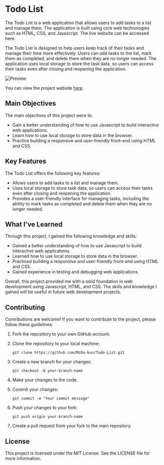 # Todo List

The Todo List is a web application that allows users to add tasks to a list and manage them. The application is built using core web technologies such as HTML, CSS, and Javascript. The live website can be accessed here.

The Todo List is designed to help users keep track of their tasks and manage their time more effectively. Users can add tasks to the list, mark them as completed, and delete them when they are no longer needed. The application uses local storage to store the task data, so users can access their tasks even after closing and reopening the application.

![Preview](https://lh3.googleusercontent.com/Vu1P6oIP3Tjmv8MkeyenqG1a-J6x2znPlcuchDNCITcL0_NENwp4V0ykG-cd2oSGQZYsUaSDjGjeJ_M6GBWSV5nE2ku8SoqeuzBrl-RFfQk5_34puigQPGUHZjok5IL6qyPXYz6H2TEyd8wyD9Qlq2ChSJW-4pjhrdXCTvnF7Gibxmv9sRQfAEmiQHVAJS4EFON5-Q9iDgVfdJcW7BijM7Y3et0LO6Nd0lUi-Fnh7YyXcgKMwWFc49j_9rIj5y0kdUSKIgX1N2i84w3bv5CJEoWymrdK00r_i6MFtUGBRQ_egecORP7vBZ0SFYG6e68UCYtsBDx7FL1CcOkjcNOB_7wLG2SP3qtA-hrmtmNnSKxhKPx7v_HpvsOiJFS8BzmLlU0k32fMKiNqsddgeXehhYdKdEnBdVwNCGK-efFVDrRk6z5b4SrZO4r_VG7qzXzLuXRQAJOhHIO1LWrgHBOvaxw71Yr-CwCjSxtdVmfBnJvr3AqPrzltEIGnEu5DGlpeAIWwgnKho8D2zRw5hyo8mup42Wb4RZXPLrSjCllM4hT_IqZpkN85audt2tgmtiAB0uVZ-DFDWIDVDxC5gPZm81P2TfccfX7gFwmVEJ2rfoAKpWAezrrvIuNsNINDG3Uezci60L5wnlbLBs987_eyx8aa_d7OBAyMcEbMlYpt3YzWSzdJEiGVEvdXC8SYSGFVGg7HvCaHEPVMq-rV8D63I2FoOAJMc83P0kbqpOzbfGtmYS16oJtaBX7WBoveQ3dJEHSKmFzm_aYHW0BPsfHEYQNuHtjGVWLCD9oJ1Gz5oGHlIAW_bTJ2dryP80rsJfckNSgx6N08e5dfwtll7sv2S-c04nQg70L7I7po147mu_MF7psXzbMvr9yGwoffSUq0KRgQPELSTMvAKQ6pYKrYYR1f6hZMiIFQ8pYdhAE0mvz1M093uv1IYqB8saho8SKv7dEQb0Rd7ZxpwICzayesug=w1006-h449-s-no?authuser=0)

You can view the project website [here](https://mido-kun.github.io/Todo-List/).

## Main Objectives

The main objectives of this project were to:

- Gain a better understanding of how to use Javascript to build interactive web applications.
- Learn how to use local storage to store data in the browser.
- Practice building a responsive and user-friendly front-end using HTML and CSS.

## Key Features

The Todo List offers the following key features:

- Allows users to add tasks to a list and manage them.
- Uses local storage to store task data, so users can access their tasks even after closing and reopening the application.
- Provides a user-friendly interface for managing tasks, including the ability to mark tasks as completed and delete them when they are no longer needed.

## What I've Learned

Through this project, I gained the following knowledge and skills:

- Gained a better understanding of how to use Javascript to build interactive web applications.
- Learned how to use local storage to store data in the browser.
- Practiced building a responsive and user-friendly front-end using HTML and CSS.
- Gained experience in testing and debugging web applications.

Overall, this project provided me with a solid foundation in web development using Javascript, HTML, and CSS. The skills and knowledge I gained will be useful in future web development projects.

## Contributing

Contributions are welcome! If you want to contribute to the project, please follow these guidelines:

1. Fork the repository to your own GitHub account.

2. Clone the repository to your local machine:

   `git clone https://github.com/MiDo-kun/Todo-List.git`

3. Create a new branch for your changes:

   `git checkout -b your-branch-name`

4. Make your changes to the code.

5. Commit your changes:

   `git commit -m "Your commit message"`

6. Push your changes to your fork:

   `git push origin your-branch-name`

7. Create a pull request from your fork to the main repository.

## License

This project is licensed under the MIT License. See the LICENSE file for more information.
